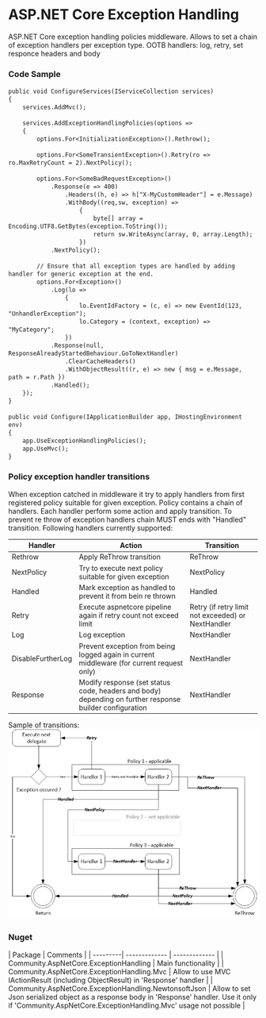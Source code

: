 # ASP.NET Core Exception Handling
ASP.NET Core exception handling policies middleware. Allows to set a chain of exception handlers per exception type. OOTB handlers: log, retry, set responce headers and body

### Code Sample
```
public void ConfigureServices(IServiceCollection services)
{
    services.AddMvc();

    services.AddExceptionHandlingPolicies(options =>
    {
        options.For<InitializationException>().Rethrow();
                
        options.For<SomeTransientException>().Retry(ro => ro.MaxRetryCount = 2).NextPolicy();
                
        options.For<SomeBadRequestException>()
            .Response(e => 400)
                .Headers((h, e) => h["X-MyCustomHeader"] = e.Message)
				.WithBody((req,sw, exception) =>
                    {
                        byte[] array = Encoding.UTF8.GetBytes(exception.ToString());
                        return sw.WriteAsync(array, 0, array.Length);
                    })
            .NextPolicy();

        // Ensure that all exception types are handled by adding handler for generic exception at the end.
        options.For<Exception>()
            .Log(lo =>
                {
                    lo.EventIdFactory = (c, e) => new EventId(123, "UnhandlerException");
                    lo.Category = (context, exception) => "MyCategory";
                })
            .Response(null, ResponseAlreadyStartedBehaviour.GoToNextHandler)
                .ClearCacheHeaders()
                .WithObjectResult((r, e) => new { msg = e.Message, path = r.Path })
            .Handled();
    });
}

public void Configure(IApplicationBuilder app, IHostingEnvironment env)
{
    app.UseExceptionHandlingPolicies();
    app.UseMvc();
}
```

### Policy exception handler transitions
When exception catched in middleware it try to apply handlers from first registered policy suitable for given exception. Policy contains a chain of handlers. Each handler perform some action and apply transition. To prevent re throw of exception handlers chain MUST ends with "Handled" transition.
Following handlers currently supported:

| Handler  | Action | Transition |
| ---------| ------------- | ------------- |
| Rethrow  | Apply ReThrow transition  | ReThrow |
| NextPolicy  | Try to execute next policy suitable for given exception  | NextPolicy |
| Handled  | Mark exception as handled to prevent it from bein re thrown  | Handled |
| Retry  | Execute aspnetcore pipeline again if retry count not exceed limit  | Retry (if retry limit not exceeded) or NextHandler |
| Log  | Log exception  | NextHandler |
| DisableFurtherLog  | Prevent exception from being logged again in current middleware (for current request only)  | NextHandler |
| Response  | Modify response (set status code, headers and body) depending on further response builder configuration | NextHandler |

Sample of transitions:
![alt text](/Transitions.png)

### Nuget
| Package | Comments |
| ---------| ------------- | ------------- |
| Community.AspNetCore.ExceptionHandling | Main functionality |
| Community.AspNetCore.ExceptionHandling.Mvc | Allow to use MVC IActionResult (including ObjectResult) in 'Response' handler |
| Community.AspNetCore.ExceptionHandling.NewtonsoftJson | Allow to set Json serialized object as a response body in 'Response' handler. Use it only if 'Community.AspNetCore.ExceptionHandling.Mvc' usage not possible |
